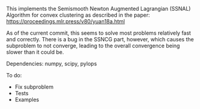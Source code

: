This implements the Semismooth Newton Augmented Lagrangian (SSNAL) Algorithm for convex clustering as described in the paper: https://proceedings.mlr.press/v80/yuan18a.html

As of the current commit, this seems to solve most problems relatively fast and correctly. There is a bug in the SSNCG part, however, which causes the subproblem to not converge, leading to the overall convergence being slower than it could be.

Dependencies: numpy, scipy, pylops

To do:
* Fix subproblem
* Tests
* Examples